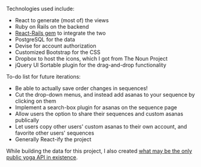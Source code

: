 
Technologies used include:
* React to generate (most of) the views
* Ruby on Rails on the backend
* <a href="https://github.com/reactjs/react-rails">React-Rails gem</a> to integrate the two
* PostgreSQL for the data
* Devise for account authorization
* Customized Bootstrap for the CSS
* Dropbox to host the icons, which I got from The Noun Project
* jQuery UI Sortable plugin for the drag-and-drop functionality

To-do list for future iterations:
* Be able to actually save order changes in sequences!
* Cut the drop-down menus, and instead add asanas to your sequence by clicking on them
* Implement a search-box plugin for asanas on the sequence page
* Allow users the option to share their sequences and custom asanas publically
* Let users copy other users' custom asanas to their own account, and favorite other users' sequences
* Generally React-ify the project

While building the data for this project, I also created <a href="http://github.com/rebeccaestes/yoga_api">what may be the only public yoga API in existence</a>.
